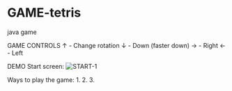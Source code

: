 # GAME-tetris
java game

GAME CONTROLS
↑ - Change rotation 
↓ - Down (faster down)
→ - Right
← - Left

DEMO
Start screen:
![START-1](https://github.com/VikkiCat/GAME-tetris/assets/33381663/44afc73f-4ec0-4644-8a29-a79bd9f0487b)


Ways to play the game:
1.
2.
3.
